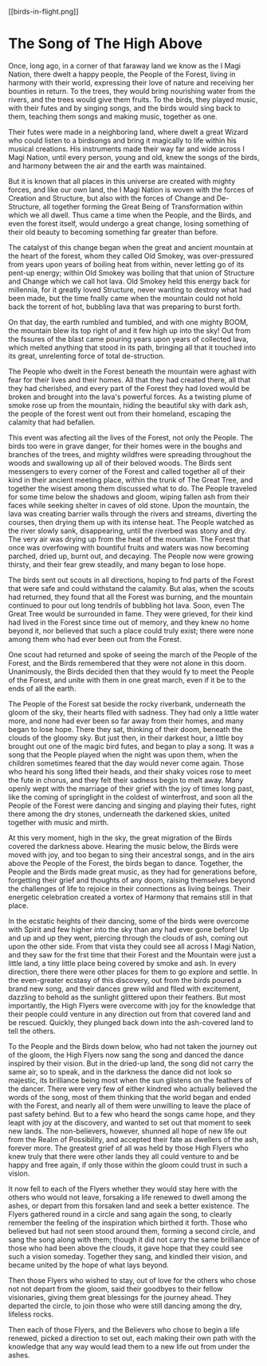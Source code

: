 [[birds-in-flight.png]]

# The Song of The High Above

Once, long ago, in a corner of that faraway land we know as the I Magi Nation,
there dwelt a happy people, the People of the Forest, living in harmony with their
world, expressing their love of nature and receiving her bounties in return.
To the trees, they would bring nourishing water from the rivers, and the trees
would give them fruits. To the birds, they played music, with their futes and by
singing songs, and the birds would sing back to them, teaching them songs and
making music, together as one.

Their futes were made in a neighboring land, where dwelt a great Wizard who
could listen to a birdsongs and bring it magically to life within his musical
creations. His instruments made their way far and wide across I Magi Nation,
until every person, young and old, knew the songs of the birds, and harmony
between the air and the earth was maintained.

But it is known that all places in this universe are created with mighty forces, and
like our own land, the I Magi Nation is woven with the forces of Creation and
Structure, but also with the forces of Change and De-Structure, all together forming
the Great Being of Transformation within which we all dwell. Thus came a time
when the People, and the Birds, and even the forest itself, would undergo a great
change, losing something of their old beauty to becoming something far greater than
before.

The catalyst of this change began when the great and ancient mountain at the heart
of the forest, whom they called Old Smokey, was over-pressured from years upon
years of boiling heat from within, never letting go of its pent-up energy; within Old
Smokey was boiling that that union of Structure and Change which we call hot
lava. Old Smokey held this energy back for millennia, for it greatly loved
Structure, never wanting to destroy what had been made, but the time fnally came
when the mountain could not hold back the torrent of hot, bubbling lava that was
preparing to burst forth.

On that day, the earth rumbled and tumbled, and with one mighty BOOM, the
mountain blew its top right of and it few high up into the sky! Out from the
fssures of the blast came pouring years upon years of collected lava, which melted
anything that stood in its path, bringing all that it touched into its great, unrelenting
force of total de-struction.

The People who dwelt in the Forest beneath the mountain were aghast with fear for
their lives and their homes. All that they had created there, all that they had
cherished, and every part of the Forest they had loved would be broken and brought
into the lava's powerful forces. As a twisting plume of smoke rose up from the
mountain, hiding the beautiful sky with dark ash, the people of the forest went out
from their homeland, escaping the calamity that had befallen.

This event was afecting all the lives of the Forest, not only the People. The birds
too were in grave danger, for their homes were in the boughs and branches of the
trees, and mighty wildfres were spreading throughout the woods and swallowing up
all of their beloved woods. The Birds sent messengers to every corner of the Forest
and called together all of their kind in their ancient meeting place, within the trunk
of The Great Tree, and together the wisest among them discussed what to do.
The People traveled for some time below the shadows and gloom, wiping fallen ash
from their faces while seeking shelter in caves of old stone. Upon the mountain, the
lava was creating barrier walls through the rivers and streams, diverting the
courses, then drying them up with its intense heat. The People watched as the river
slowly sank, disappearing, until the riverbed was stony and dry. The very air was
drying up from the heat of the mountain. The Forest that once was overfowing
with bountiful fruits and waters was now becoming parched, dried up, burnt out,
and decaying. The People now were growing thirsty, and their fear grew steadily,
and many began to lose hope.

The birds sent out scouts in all directions, hoping to fnd parts of the Forest that
were safe and could withstand the calamity. But alas, when the scouts had
returned, they found that all the Forest was burning, and the mountain continued
to pour out long tendrils of bubbling hot lava. Soon, even The Great Tree would be
surrounded in fame. They were grieved, for their kind had lived in the Forest
since time out of memory, and they knew no home beyond it, nor believed that such
a place could truly exist; there were none among them who had ever been out from
the Forest.

One scout had returned and spoke of seeing the march of the People of the Forest,
and the Birds remembered that they were not alone in this doom. Unanimously, the
Birds decided then that they would fy to meet the People of the Forest, and unite
with them in one great march, even if it be to the ends of all the earth.

The People of the Forest sat beside the rocky riverbank, underneath the gloom of the
sky, their hearts flled with sadness. They had only a little water more, and none
had ever been so far away from their homes, and many began to lose hope. There
they sat, thinking of their doom, beneath the clouds of the gloomy sky. But just then,
in their darkest hour, a little boy brought out one of the magic bird futes, and began
to play a song. It was a song that the People played when the night was upon them,
when the children sometimes feared that the day would never come again. Those
who heard his song lifted their heads, and their shaky voices rose to meet the fute in
chorus, and they felt their sadness begin to melt away. Many openly wept with the
marriage of their grief with the joy of times long past, like the coming of springlight
in the coldest of winterfrost, and soon all the People of the Forest were dancing and
singing and playing their futes, right there among the dry stones, underneath the
darkened skies, united together with music and mirth.

At this very moment, high in the sky, the great migration of the Birds covered the
darkness above. Hearing the music below, the Birds were moved with joy, and too
began to sing their ancestral songs, and in the airs above the People of the Forest, the
birds began to dance. Together, the People and the Birds made great music, as they
had for generations before, forgetting their grief and thoughts of any doom, raising
themselves beyond the challenges of life to rejoice in their connections as living beings.
Their energetic celebration created a vortex of Harmony that remains still in that
place.

In the ecstatic heights of their dancing, some of the birds were overcome with Spirit
and few higher into the sky than any had ever gone before! Up and up and up they
went, piercing through the clouds of ash, coming out upon the other side. From that
vista they could see all across I Magi Nation, and they saw for the frst time that
their Forest and the Mountain were just a little land, a tiny little place being
covered by smoke and ash. In every direction, there there were other places for them
to go explore and settle. In the even-greater ecstasy of this discovery, out from the
birds poured a brand new song, and their dances grew wild and flled with
excitement, dazzling to behold as the sunlight glittered upon their feathers. But
most importantly, the High Flyers were overcome with joy for the knowledge that
their people could venture in any direction out from that covered land and be
rescued. Quickly, they plunged back down into the ash-covered land to tell the
others.

To the People and the Birds down below, who had not taken the journey out of the
gloom, the High Flyers now sang the song and danced the dance inspired by their
vision. But in the dried-up land, the song did not carry the same air, so to speak,
and in the darkness the dance did not look so majestic, its brilliance being most
when the sun glistens on the feathers of the dancer. There were very few of either
kindred who actually believed the words of the song, most of them thinking that the
world began and ended with the Forest, and nearly all of them were unwilling to
leave the place of past safety behind. But to a few who heard the songs came hope,
and they leapt with joy at the discovery, and wanted to set out that moment to seek
new lands. The non-believers, however, shunned all hope of new life out from the
Realm of Possibility, and accepted their fate as dwellers of the ash, forever more.
The greatest grief of all was held by those High Flyers who knew truly that there
were other lands they all could venture to and be happy and free again, if only
those within the gloom could trust in such a vision.

It now fell to each of the Flyers whether they would stay here with the others who
would not leave, forsaking a life renewed to dwell among the ashes, or depart from
this forsaken land and seek a better existence. The Flyers gathered round in a
circle and sang again the song, to clearly remember the feeling of the inspiration
which birthed it forth. Those who believed but had not seen stood around them,
forming a second circle, and sang the song along with them; though it did not carry
the same brilliance of those who had been above the clouds, it gave hope that they
could see such a vision someday. Together they sang, and kindled their vision, and
became united by the hope of what lays beyond.

Then those Flyers who wished to stay, out of love for the others who chose not not
depart from the gloom, said their goodbyes to their fellow visionaries, giving them
great blessings for the journey ahead. They departed the circle, to join those who
were still dancing among the dry, lifeless rocks.

Then each of those Flyers, and the Believers who chose to begin a life renewed,
picked a direction to set out, each making their own path with the knowledge that
any way would lead them to a new life out from under the ashes.
